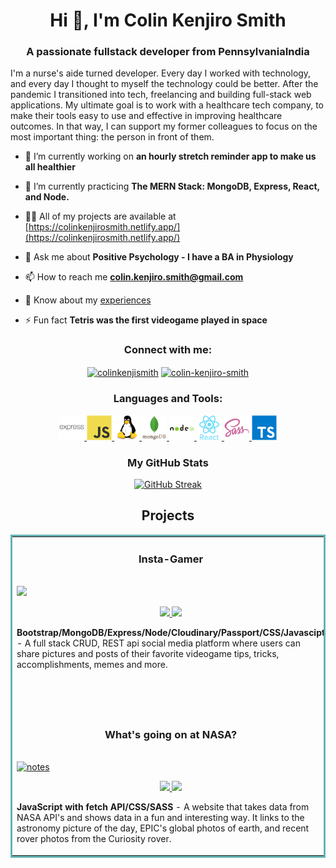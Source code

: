 <h1 align="center">Hi 👋, I'm Colin Kenjiro Smith</h1>
<h3 align="center">A passionate fullstack developer from PennsylvaniaIndia</h3>

  I'm a nurse's aide turned developer. Every day I worked with technology, and every day I thought to myself the technology could be better. After the pandemic I transitioned into tech, freelancing and building full-stack web applications. My ultimate goal is to work with a healthcare tech company, to make their tools easy to use and effective in improving healthcare outcomes. In that way, I can support my former colleagues to focus on the most important thing: the person in front of them.

- 🔭 I’m currently working on **an hourly stretch reminder app to make us all healthier**

- 🌱 I’m currently practicing **The MERN Stack: MongoDB, Express, React, and Node.**

- 👨‍💻 All of my projects are available at [https://colinkenjirosmith.netlify.app/](https://colinkenjirosmith.netlify.app/)

- 💬 Ask me about **Positive Psychology - I have a BA in Physiology**

- 📫 How to reach me **colin.kenjiro.smith@gmail.com**

- 📄 Know about my [experiences](https://colinkenjirosmith.netlify.app/assets/files/Colin%20Kenjiro%20Smith%20resume.docx) 

- ⚡ Fun fact **Tetris was the first videogame played in space**

<h3 align="center">Connect with me:</h3>
<p align="center">
<a href="https://twitter.com/colinkenjismith" target="blank"><img align="center" src="https://raw.githubusercontent.com/rahuldkjain/github-profile-readme-generator/master/src/images/icons/Social/twitter.svg" alt="colinkenjismith" height="30" width="40" /></a>
<a href="https://linkedin.com/in/colin-kenjiro-smith" target="blank"><img align="center" src="https://raw.githubusercontent.com/rahuldkjain/github-profile-readme-generator/master/src/images/icons/Social/linked-in-alt.svg" alt="colin-kenjiro-smith" height="30" width="40" /></a>
</p>

<h3 align="center">Languages and Tools:</h3>
<p align="center"> <a href="https://expressjs.com" target="_blank" rel="noreferrer"> <img src="https://raw.githubusercontent.com/devicons/devicon/master/icons/express/express-original-wordmark.svg" alt="express" width="40" height="40"/> </a> <a href="https://developer.mozilla.org/en-US/docs/Web/JavaScript" target="_blank" rel="noreferrer"> <img src="https://raw.githubusercontent.com/devicons/devicon/master/icons/javascript/javascript-original.svg" alt="javascript" width="40" height="40"/> </a> <a href="https://www.linux.org/" target="_blank" rel="noreferrer"> <img src="https://raw.githubusercontent.com/devicons/devicon/master/icons/linux/linux-original.svg" alt="linux" width="40" height="40"/> </a> <a href="https://www.mongodb.com/" target="_blank" rel="noreferrer"> <img src="https://raw.githubusercontent.com/devicons/devicon/master/icons/mongodb/mongodb-original-wordmark.svg" alt="mongodb" width="40" height="40"/> </a> <a href="https://nodejs.org" target="_blank" rel="noreferrer"> <img src="https://raw.githubusercontent.com/devicons/devicon/master/icons/nodejs/nodejs-original-wordmark.svg" alt="nodejs" width="40" height="40"/> </a> <a href="https://reactjs.org/" target="_blank" rel="noreferrer"> <img src="https://raw.githubusercontent.com/devicons/devicon/master/icons/react/react-original-wordmark.svg" alt="react" width="40" height="40"/> </a> <a href="https://sass-lang.com" target="_blank" rel="noreferrer"> <img src="https://raw.githubusercontent.com/devicons/devicon/master/icons/sass/sass-original.svg" alt="sass" width="40" height="40"/> </a> <a href="https://www.typescriptlang.org/" target="_blank" rel="noreferrer"> <img src="https://raw.githubusercontent.com/devicons/devicon/master/icons/typescript/typescript-original.svg" alt="typescript" width="40" height="40"/> </a> </p>

<div align="center">

<h3>My GitHub Stats</h3>

[![GitHub Streak](https://github-readme-streak-stats.herokuapp.com?user=colinksmith&theme=dark)](https://git.io/streak-stats)

</div>
<h2 align="center">Projects</h2>


<table bordercolor="#66b2b2">
  <tr>
    <td width="50%" valign="top">
      <h3 align="center">Insta-Gamer</h3>
        <br />
        <a target="_blank" href="https://github.com/colinksmith/insta-gamers">
            <img src="https://res.cloudinary.com/dpwcgywul/image/upload/v1675694700/insta-gamer_xzdnrm.jpg"/>
        </a>
        <br />
        <p align="center">
          
  <a href="https://github.com/colinksmith/insta-gamers">
    <img src="https://img.shields.io/static/v1?label=|&message=REPO&color=23555f&style=plastic&logo=github&logo-color=white"/>
  </a>  
  <a href="https://insta-gamer.cyclic.app/" target="_blank">
    <img src="https://img.shields.io/static/v1?label=|&message=WEBSITE&color=cdf998&style=plastic&logo=wordpress&logo-color=white"/>
  </a>
      </p>
        <p><strong>Bootstrap/MongoDB/Express/Node/Cloudinary/Passport/CSS/Javascipt</strong> - A full stack CRUD, REST api social media platform where users can share pictures and posts of their favorite videogame tips, tricks, accomplishments, memes and more.</p>
    </td>
    <td width="50%" valign="top">
      <h3 align="center">So you want to travel to space</h3>
        <br />
        <a target="_blank" href="https://github.com/colinksmith/space-tourism-website">
            <img src="https://res.cloudinary.com/dpwcgywul/image/upload/v1675694699/so-you-want-to-travel-to-space_sn2u1u.jpg" alt="notes"/>
        </a>
        <br />
        <p align="center">
          
  <a href="https://github.com/colinksmith/space-tourism-website" target="_blank">
    <img src="https://img.shields.io/static/v1?label=|&message=REPO&color=23555f&style=plastic&logo=github&logo-color=white"/>
  </a>  
  <a href="https://so-you-want-to-travel-to-space.netlify.app" target="_blank">
    <img src="https://img.shields.io/static/v1?label=|&message=WEBSITE&color=cdf998&style=plastic&logo=wordpress&logo-color=white"/>
  </a>
      </p>
        <p><strong>JavaScript/CSS</strong> - A space tourism website, showing off destinations, potential crew and technologies used for space travel</p>
    </td>
  </tr>
  <tr>
   <td width="50%" valign="top">
      <h3 align="center">What's going on at NASA?</h3>
        <br />
        <a target="_blank" href="https://github.com/colinksmith/What-s-going-on-at-nasa-">
            <img src="https://res.cloudinary.com/dpwcgywul/image/upload/v1675694700/whats-going-on-at-nasa_ac2snz.jpg" alt="notes"/>
        </a>
        <br />
        <p align="center">
          
  <a href="https://github.com/colinksmith/What-s-going-on-at-nasa-" target="_blank">
    <img src="https://img.shields.io/static/v1?label=|&message=REPO&color=23555f&style=plastic&logo=github&logo-color=white"/>
  </a>  
  <a href="https://whatsgoingonatnasa.netlify.app/index.html" target="_blank">
    <img src="https://img.shields.io/static/v1?label=|&message=WEBSITE&color=cdf998&style=plastic&logo=wordpress&logo-color=white"/>
  </a>
      </p>
        <p><strong>JavaScript with fetch API/CSS/SASS</strong> - A website that takes data from NASA API's and shows data in a fun and interesting way. It links to the astronomy picture of the day, EPIC's global photos of earth, and recent rover photos from the Curiosity rover.</p>
    </td>
   <td width="50%" valign="top">
      <h3 align="center">Aqua Advisor</h3>
        <br />
      <a target="_blank" href="https://aquaadvisor.netlify.app/">
            <img src="http://www.jbl.de/images/apps/areas/aquarium/essentials/aquarium_food/medium/gesellschaftsaquarium/01-gesellschaft2.png" width="100%"  alt="aquarium"/>
        </a>
        <br />
        <p align="center">
          
  <a href="#" target="_blank">
    <img src="https://img.shields.io/static/v1?label=|&message=REPO&color=23555f&style=plastic&logo=github&logo-color=white"/>
  </a>
  <a href="https://aquaadvisor.netlify.app/" target="_blank">
    <img src="https://img.shields.io/static/v1?label=|&message=WEBSITE&color=cdf998&style=plastic&logo=wordpress&logo-color=white"/>
  </a>
      </p>
        <p><strong>HTML/CSS/JavaScript</strong> - A Website to purchase local fish</p>
    </td> 
  </tr>
	
</table>
